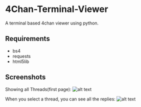 # 4Chan-Terminal-Viewer
A terminal based 4chan viewer using python.

## Requirements
* bs4
* requests
* html5lib

## Screenshots

Showing all Threads(first page):
![alt text](https://i.imgur.com/eC2xPfz.png "Threads")

When you select a thread, you can see all the replies:
![alt text](https://i.imgur.com/n0fimjQ.png "Replies")

